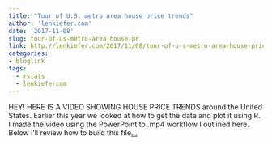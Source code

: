 ```yaml
---
title: "Tour of U.S. metro area house price trends"
author: 'lenkiefer.com'
date: '2017-11-08'
slug: tour-of-us-metro-area-house-pr
link: http://lenkiefer.com/2017/11/08/tour-of-u-s-metro-area-house-price-trends/
categories:
- bloglink
tags:
  - rstats
  - lenkiefercom
---
```


HEY! HERE IS A VIDEO SHOWING HOUSE PRICE TRENDS around the United States. Earlier this year we looked at how to get the data and plot it using R. I made the video using the PowerPoint to .mp4 workflow I outlined here. Below I’ll review how to build this file[... <i class="fas fa-external-link-alt"></i>](http://lenkiefer.com/2017/11/08/tour-of-u-s-metro-area-house-price-trends/)

